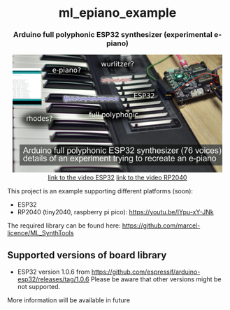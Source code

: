 <h1 align="center">ml_epiano_example</h1>
<h3 align="center">Arduino full polyphonic ESP32 synthesizer (experimental e-piano)</h3>  
<p align="center"> 
  <img src="img/splash.jpg" alt="project picture" width="480px" height="270px"><br>
  <a href="https://youtu.be/m12w1Xtm5Ts">link to the video ESP32</a>
  <a href="https://youtu.be/IYpu-xY-JNk">link to the video RP2040</a>
</p>

This project is an example supporting different platforms (soon):
- ESP32
- RP2040 (tiny2040, raspberry pi pico): https://youtu.be/IYpu-xY-JNk

The required library can be found here: https://github.com/marcel-licence/ML_SynthTools

Supported versions of board library
---
- ESP32 version 1.0.6 from https://github.com/espressif/arduino-esp32/releases/tag/1.0.6
Please be aware that other versions might be not supported.

More information will be available in future